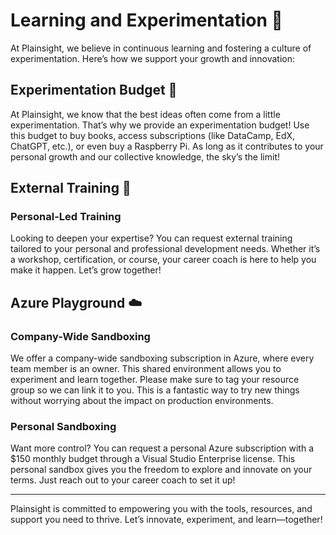 # Learning and Experimentation 🌱

At Plainsight, we believe in continuous learning and fostering a culture of experimentation. Here’s how we support your growth and innovation:

## Experimentation Budget 💸

At Plainsight, we know that the best ideas often come from a little experimentation. That’s why we provide an experimentation budget! Use this budget to buy books, access subscriptions (like DataCamp, EdX, ChatGPT, etc.), or even buy a Raspberry Pi. As long as it contributes to your personal growth and our collective knowledge, the sky’s the limit!

## External Training 🚀

### Personal-Led Training
Looking to deepen your expertise? You can request external training tailored to your personal and professional development needs. Whether it’s a workshop, certification, or course, your career coach is here to help you make it happen. Let’s grow together!

## Azure Playground ☁️

### Company-Wide Sandboxing
We offer a company-wide sandboxing subscription in Azure, where every team member is an owner. This shared environment allows you to experiment and learn together. Please make sure to tag your resource group so we can link it to you. This is a fantastic way to try new things without worrying about the impact on production environments.

### Personal Sandboxing
Want more control? You can request a personal Azure subscription with a $150 monthly budget through a Visual Studio Enterprise license. This personal sandbox gives you the freedom to explore and innovate on your terms. Just reach out to your career coach to set it up!



---

Plainsight is committed to empowering you with the tools, resources, and support you need to thrive. Let’s innovate, experiment, and learn—together!
